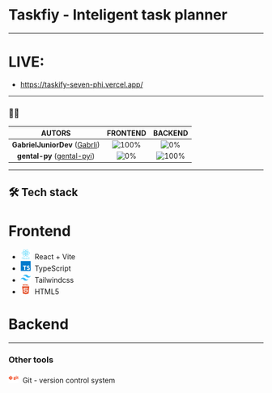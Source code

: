 <h1>Taskfiy - Inteligent task planner </h1>

---

# LIVE: 
- https://taskify-seven-phi.vercel.app/


---
### :man_technologist:

|                                           AUTORS                                           |               FRONTEND                |                BACKEND                |
| :----------------------------------------------------------------------------------------: | :-----------------------------------: | :-----------------------------------: |
|                 **GabrielJuniorDev** ([Gabrli](https://github.com/Gabrli))                 | ![100%](https://progress-bar.dev/100) |   ![0%](https://progress-bar.dev/0)   |
| **gental-py** ([gental-pyi](https://github.com/gental-py/)) |   ![0%](https://progress-bar.dev/0)   | ![100%](https://progress-bar.dev/100) |
---
##  :hammer_and_wrench: Tech stack

<h1>Frontend</h1>

 - <img src="https://github.com/devicons/devicon/blob/master/icons/react/react-original-wordmark.svg" title="React" alt="React" width="20" height="20"/>&nbsp; React + Vite
 - <img src="https://github.com/devicons/devicon/blob/master/icons/typescript/typescript-original.svg" title="TypeScript" alt="TypeScript" width="20" height="20"/>&nbsp; TypeScript
 - <img src="https://github.com/devicons/devicon/blob/master/icons/tailwindcss/tailwindcss-plain.svg"  title="CSS3" alt="CSS" width="20" height="20"/>&nbsp; Tailwindcss
 - <img src="https://github.com/devicons/devicon/blob/master/icons/html5/html5-plain-wordmark.svg"  title="HTML" alt="HTML5" width="20" height="20"/>&nbsp; HTML5




<h1>Backend</h1>


---
### Other tools
<div>
  <img src="https://github.com/devicons/devicon/blob/master/icons/git/git-plain-wordmark.svg"  title="GIT" alt="GIT" width="20" height="20"/>&nbsp; Git - version control system
  
</div>


  

